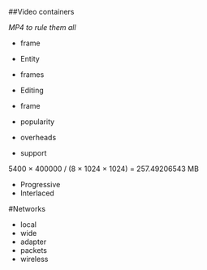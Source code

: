 ##Video containers

*MP4 to rule them all*

* frame
* Entity
* frames
* Editing
* frame

* popularity
* overheads
* support

5400 × 400000 / (8 × 1024 × 1024) = 257.49206543 MB

* Progressive
* Interlaced

#Networks

* local
* wide
* adapter
* packets
* wireless

